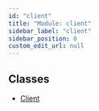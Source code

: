 ```yaml
---
id: "client"
title: "Module: client"
sidebar_label: "client"
sidebar_position: 0
custom_edit_url: null
---
```


## Classes

- [Client](../classes/client.Client)
